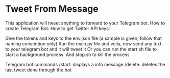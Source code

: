 # Tweet From Message
This application will tweet anything to forward to your Telegram bot.
How to create Telegram Bot:
How to get Twitter API keys: 

Give the tokens and keys to the env.json file (a sample is given, follow that naming convention only)
Run the main.py file and voila, now send any text to your telegram bot and it will tweet it
Or you can run the start.sh file to start a background process. And stop.sh to kill the process

Telegram bot commands
/start: displays a info message
/delete: deletes the last tweet done through the bot